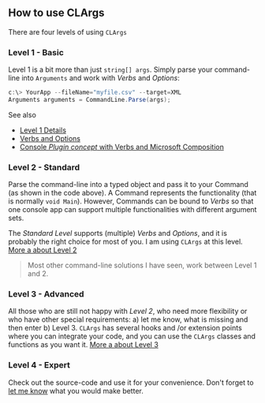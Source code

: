 ## How to use CLArgs

There are four levels of using `CLArgs`

### Level 1 - Basic

Level 1 is a bit more than just `string[] args`.  Simply parse your command-line into `Arguments` and work with *Verbs* and *Options*:

```csharp
c:\> YourApp --fileName="myfile.csv" --target=XML
Arguments arguments = CommandLine.Parse(args);
```

See also 

* [Level 1 Details](doc/Level1/index.md)
* [Verbs and Options](doc/Level1/verbsAndOptions.md)
* [Console *Plugin concept* with Verbs and Microsoft Composition](doc/Level1/verbsWithComposition.md)

### Level 2 - Standard

Parse the command-line into a typed object and pass it to your Command (as shown in the code above). A Command represents the functionality (that is normally  `void Main`).  However, Commands can be bound to *Verbs* so that one console app can support multiple functionalities with different argument sets.

The *Standard Level* supports (multiple) *Verbs* and *Options*, and it is probably the right choice for most of you. I am using `CLArgs` at this level. [More a about Level 2](doc/Level2/index.md)

> Most other command-line solutions I have seen, work between Level 1 and 2.

### Level 3 - Advanced

All those who are still not happy with *Level 2*, who need more flexibility or who have other special requirements: a) let me know, what is missing and then enter b) Level 3. `CLArgs` has several hooks and /or extension points where you can integrate your code, and you can use the `CLArgs` classes and functions as you want it. [More a about Level 3](doc/Level3/index.md)

### Level 4 - Expert

Check out the source-code and use it for your convenience. Don't forget to [let me know](mailto:markus@markusschmidt.pro) what you would make better.

